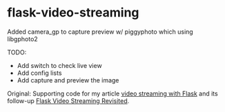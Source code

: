 flask-video-streaming
=====================

Added camera_gp to capture preview w/ piggyphoto which using libgphoto2


TODO:
- Add switch to check live view
- Add config lists
- Add capture and preview the image



Original:
Supporting code for my article [video streaming with Flask](http://blog.miguelgrinberg.com/post/video-streaming-with-flask) and its follow-up [Flask Video Streaming Revisited](http://blog.miguelgrinberg.com/post/flask-video-streaming-revisited).
